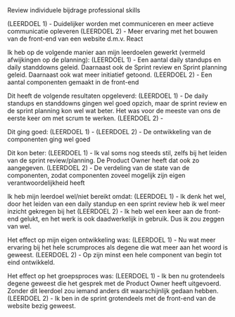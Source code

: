 Review individuele bijdrage professional skills

(LEERDOEL 1) - Duidelijker worden met communiceren en meer actieve communicatie opleveren
(LEERDOEL 2) - Meer ervaring met het bouwen van de front-end van een website d.m.v. React

Ik heb op de volgende manier aan mijn leerdoelen gewerkt (vermeld afwijkingen op de planning):
(LEERDOEL 1) - Een aantal daily standups en daily standdowns geleid. Daarnaast ook de Sprint review en Sprint planning geleid. Daarnaast ook wat meer initiatief getoond.
(LEERDOEL 2) - Een aantal componenten gemaakt in de front-end

Dit heeft de volgende resultaten opgeleverd:
(LEERDOEL 1) - De daily standups en standdowns gingen wel goed opzich, maar de sprint review en de sprint planning kon wel wat beter. Het was voor de meeste van ons de eerste keer om met scrum te werken.
(LEERDOEL 2) - 

Dit ging goed:
(LEERDOEL 1) - 
(LEERDOEL 2) - De ontwikkeling van de componenten ging wel goed

Dit kon beter:
(LEERDOEL 1) - Ik val soms nog steeds stil, zelfs bij het leiden van de sprint review/planning. De Product Owner heeft dat ook zo aangegeven.
(LEERDOEL 2) - De verdeling van de state van de componenten, zodat componenten zoveel mogelijk zijn eigen verantwoordelijkheid heeft

Ik heb mijn leerdoel wel/niet bereikt omdat:
(LEERDOEL 1) - Ik denk het wel, door het leiden van een daily standup en een sprint review heb ik wel meer inzicht gekregen bij het 
(LEERDOEL 2) - Ik heb wel een keer aan de front-end gelukt, en het werk is ook daadwerkelijk in gebruik. Dus ik zou zeggen van wel.

Het effect op mijn eigen ontwikkeling was:
(LEERDOEL 1) - Nu wat meer ervaring bij het hele scrumproces als degene die wat meer aan het woord is geweest.
(LEERDOEL 2) - Op zijn minst een hele component van begin tot eind ontwikkeld.

Het effect op het groepsproces was:
(LEERDOEL 1) - Ik ben nu grotendeels degene geweest die het gesprek met de Product Owner heeft uitgevoerd. Zonder dit leerdoel zou iemand anders dit waarschijnlijk gedaan hebben.
(LEERDOEL 2) - Ik ben in de sprint grotendeels met de front-end van de website bezig geweest.




